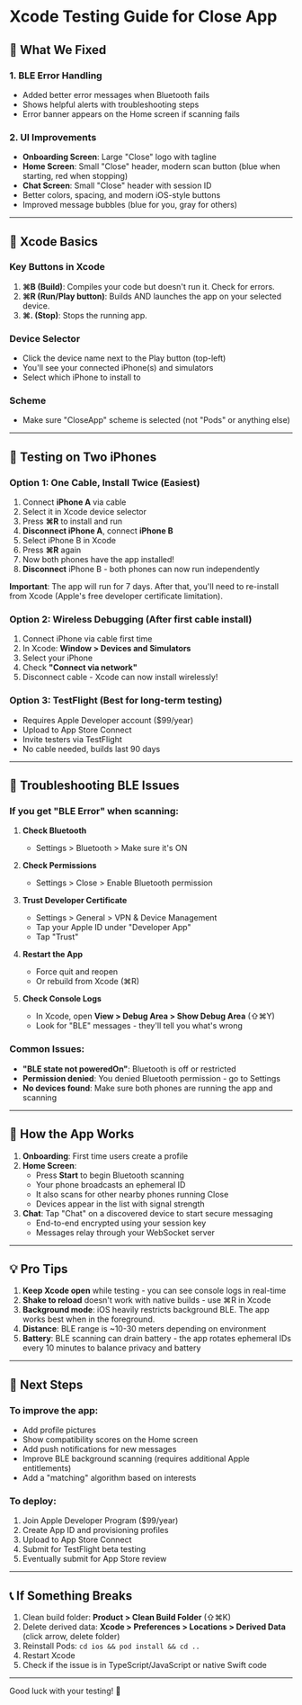 # Xcode Testing Guide for Close App

## 🎯 What We Fixed

### 1. **BLE Error Handling**
- Added better error messages when Bluetooth fails
- Shows helpful alerts with troubleshooting steps
- Error banner appears on the Home screen if scanning fails

### 2. **UI Improvements**
- **Onboarding Screen**: Large "Close" logo with tagline
- **Home Screen**: Small "Close" header, modern scan button (blue when starting, red when stopping)
- **Chat Screen**: Small "Close" header with session ID
- Better colors, spacing, and modern iOS-style buttons
- Improved message bubbles (blue for you, gray for others)

---

## 📱 Xcode Basics

### Key Buttons in Xcode
1. **⌘B (Build)**: Compiles your code but doesn't run it. Check for errors.
2. **⌘R (Run/Play button)**: Builds AND launches the app on your selected device.
3. **⌘. (Stop)**: Stops the running app.

### Device Selector
- Click the device name next to the Play button (top-left)
- You'll see your connected iPhone(s) and simulators
- Select which iPhone to install to

### Scheme
- Make sure "CloseApp" scheme is selected (not "Pods" or anything else)

---

## 🔌 Testing on Two iPhones

### Option 1: **One Cable, Install Twice** (Easiest)
1. Connect **iPhone A** via cable
2. Select it in Xcode device selector
3. Press **⌘R** to install and run
4. **Disconnect iPhone A**, connect **iPhone B**
5. Select iPhone B in Xcode
6. Press **⌘R** again
7. Now both phones have the app installed!
8. **Disconnect** iPhone B - both phones can now run independently

**Important**: The app will run for 7 days. After that, you'll need to re-install from Xcode (Apple's free developer certificate limitation).

### Option 2: **Wireless Debugging** (After first cable install)
1. Connect iPhone via cable first time
2. In Xcode: **Window > Devices and Simulators**
3. Select your iPhone
4. Check **"Connect via network"**
5. Disconnect cable - Xcode can now install wirelessly!

### Option 3: **TestFlight** (Best for long-term testing)
- Requires Apple Developer account ($99/year)
- Upload to App Store Connect
- Invite testers via TestFlight
- No cable needed, builds last 90 days

---

## 🐛 Troubleshooting BLE Issues

### If you get "BLE Error" when scanning:

1. **Check Bluetooth**
   - Settings > Bluetooth > Make sure it's ON

2. **Check Permissions**
   - Settings > Close > Enable Bluetooth permission

3. **Trust Developer Certificate**
   - Settings > General > VPN & Device Management
   - Tap your Apple ID under "Developer App"
   - Tap "Trust"

4. **Restart the App**
   - Force quit and reopen
   - Or rebuild from Xcode (⌘R)

5. **Check Console Logs**
   - In Xcode, open **View > Debug Area > Show Debug Area** (⇧⌘Y)
   - Look for "BLE" messages - they'll tell you what's wrong

### Common Issues:
- **"BLE state not poweredOn"**: Bluetooth is off or restricted
- **Permission denied**: You denied Bluetooth permission - go to Settings
- **No devices found**: Make sure both phones are running the app and scanning

---

## 📍 How the App Works

1. **Onboarding**: First time users create a profile
2. **Home Screen**: 
   - Press **Start** to begin Bluetooth scanning
   - Your phone broadcasts an ephemeral ID
   - It also scans for other nearby phones running Close
   - Devices appear in the list with signal strength
3. **Chat**: Tap "Chat" on a discovered device to start secure messaging
   - End-to-end encrypted using your session key
   - Messages relay through your WebSocket server

---

## 💡 Pro Tips

1. **Keep Xcode open** while testing - you can see console logs in real-time
2. **Shake to reload** doesn't work with native builds - use ⌘R in Xcode
3. **Background mode**: iOS heavily restricts background BLE. The app works best when in the foreground.
4. **Distance**: BLE range is ~10-30 meters depending on environment
5. **Battery**: BLE scanning can drain battery - the app rotates ephemeral IDs every 10 minutes to balance privacy and battery

---

## 🚀 Next Steps

### To improve the app:
- Add profile pictures
- Show compatibility scores on the Home screen
- Add push notifications for new messages
- Improve BLE background scanning (requires additional Apple entitlements)
- Add a "matching" algorithm based on interests

### To deploy:
1. Join Apple Developer Program ($99/year)
2. Create App ID and provisioning profiles
3. Upload to App Store Connect
4. Submit for TestFlight beta testing
5. Eventually submit for App Store review

---

## 📞 If Something Breaks

1. Clean build folder: **Product > Clean Build Folder** (⇧⌘K)
2. Delete derived data: **Xcode > Preferences > Locations > Derived Data** (click arrow, delete folder)
3. Reinstall Pods: `cd ios && pod install && cd ..`
4. Restart Xcode
5. Check if the issue is in TypeScript/JavaScript or native Swift code

---

Good luck with your testing! 🎉
